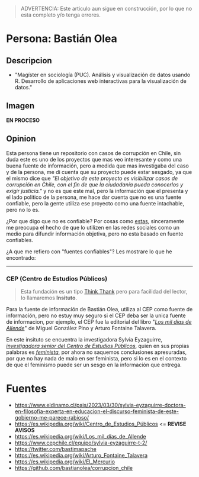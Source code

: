 > ADVERTENCIA: Este articulo aun sigue en construcción, por lo que no esta completo y/o tenga errores.

# Persona: Bastián Olea
## Descripcion
- "Magíster en sociología (PUC). Análisis y visualización de datos usando R. Desarrollo de aplicaciones web interactivas para la visualización de datos."
## Imagen
**EN PROCESO**
## Opinion
Esta persona tiene un repositorio con casos de corrupción en Chile, sin duda este es uno de los proyectos que mas veo interesante y como una buena fuente de información, pero a medida que mas investigaba del caso y de la persona, me di cuenta que su proyecto puede estar sesgado, ya que el mismo dice que *"El objetivo de este proyecto es visibilizar casos de corrupción en Chile, con el fin de que la ciudadanía pueda conocerlos y exigir justicia."* y no es que este mal, pero la información que el presenta y el lado politico de la persona, me hace dar cuenta que no es una fuente confiable, pero la gente utiliza ese proyecto como una fuente intachable, pero no lo es.

¿Por que digo que no es confiable? Por cosas como [estas](https://x.com/bastimapache/status/1768629012388000228?s=20), sinceramente me preocupa el hecho de que lo utilizen en las redes sociales como un medio para difundir información objetiva, pero no esta basado en fuente confiables.

¿A que me refiero con "fuentes confiables"? Les mostrare lo que he encontrado:

---

### CEP (Centro de Estudios Públicos)
> Esta fundación es un tipo [Think Thank](https://es.wikipedia.org/wiki/Think_tank) pero para facilidad del lector, lo llamaremos **Insituto**.

Para la fuente de información de Bastián Olea, utiliza al CEP como fuente de información, pero no estuy muy seguro si el CEP deba ser la unica fuente de informacion, por ejemplo, el CEP fue la editorial del libro "*[Los mil días de Allende](https://es.wikipedia.org/wiki/Los_mil_días_de_Allende)*" de Miguel González Pino y Arturo Fontaine Talavera.

En este insituto se encuentra la investigadora Sylvia Eyzaguirre, *[investigadora senior del Centro de Estudios Públicos](https://www.infinita.cl/entrevistas/2024/03/11/sylvia-eyzaguirre-liceos-emblematicos-cep.html#:~:text=investigadora%20senior%20del%20Centro%20de%20Estudios%20P%C3%BAblicos)*, quien en sus propias palabras es *[feminista](https://www.eldinamo.cl/pais/2023/03/30/sylvia-eyzaguirre-doctora-en-filosofia-experta-en-educacion-el-discurso-feminista-de-este-gobierno-me-parece-rabioso/#:~:text=concretos%E2%80%9D%2C%20dice%20Sylvia.-,%E2%80%93%C2%BFEres%20feminista%3F,-%E2%80%93Por%20supuesto%20que)*, por ahora no saquemos conclusiones apresuradas, por que no hay nada de malo en ser feminista, pero si lo es en el contexto de que el feminismo puede ser un sesgo en la información que entrega.

# Fuentes
- https://www.eldinamo.cl/pais/2023/03/30/sylvia-eyzaguirre-doctora-en-filosofia-experta-en-educacion-el-discurso-feminista-de-este-gobierno-me-parece-rabioso/
- https://es.wikipedia.org/wiki/Centro_de_Estudios_Públicos <= **REVISE AVISOS**
- https://es.wikipedia.org/wiki/Los_mil_días_de_Allende
- https://www.cepchile.cl/equipo/sylvia-eyzaguirre-t-2/
- https://twitter.com/bastimapache
- https://es.wikipedia.org/wiki/Arturo_Fontaine_Talavera
- https://es.wikipedia.org/wiki/El_Mercurio
- https://github.com/bastianolea/corrupcion_chile